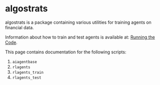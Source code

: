 # algostrats

algostrats is a package containing various utilities for training agents on financial data.

Information about how to train and test agents is available at: [Running the Code](running.md).


This page contains documentation for the following scripts:

1. `aiagentbase`
2. `rlagents`
3. `rlagents_train`
4. `rlagents_test`